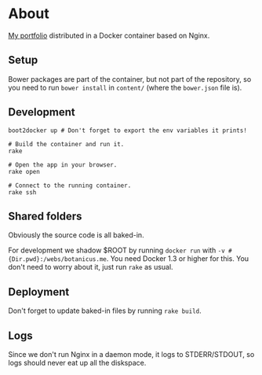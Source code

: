 # About

[My portfolio](http://botanicus.me) distributed in a Docker container based on Nginx.

## Setup

Bower packages are part of the container, but not part of the repository, so you need to run `bower install` in `content/` (where the `bower.json` file is).

## Development

```
boot2docker up # Don't forget to export the env variables it prints!

# Build the container and run it.
rake

# Open the app in your browser.
rake open

# Connect to the running container.
rake ssh
```

## Shared folders

Obviously the source code is all baked-in.

For development we shadow $ROOT by running `docker run` with `-v #{Dir.pwd}:/webs/botanicus.me`. You need Docker 1.3 or higher for this. You don't need to worry about it, just run `rake` as usual.

## Deployment

Don't forget to update baked-in files by running `rake build`.

## Logs

Since we don't run Nginx in a daemon mode, it logs to STDERR/STDOUT, so logs should never eat up all the diskspace.
